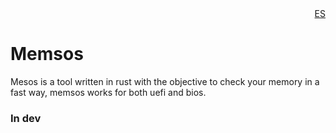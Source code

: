 <div align="right">
<a href="./README_ES.md">ES</a>
</div>

# Memsos

Mesos is a tool written in rust with the objective to check your memory in a fast way, memsos works for both uefi and bios.

### In dev
